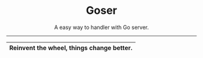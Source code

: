 <div align="right">

</div>

<div align="center">

# Goser

A easy way to handler with Go server.

</div>

---

|  Reinvent the wheel, things change better.  |
| :------: |